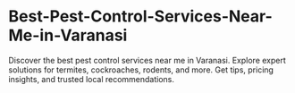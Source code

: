 # Best-Pest-Control-Services-Near-Me-in-Varanasi
Discover the best pest control services near me in Varanasi. Explore expert solutions for termites, cockroaches, rodents, and more. Get tips, pricing insights, and trusted local recommendations.

